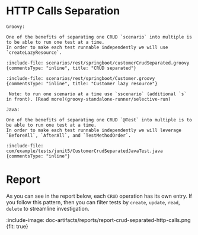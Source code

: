 # HTTP Calls Separation

```tabs
Groovy:

One of the benefits of separating one CRUD `scenario` into multiple is to be able to run one test at a time. 
In order to make each test runnable independently we will use `createLazyResource`.

:include-file: scenarios/rest/springboot/customerCrudSeparated.groovy {commentsType: "inline", title: "CRUD separated"}

:include-file: scenarios/rest/springboot/Customer.groovy {commentsType: "inline", title: "Customer lazy resource"}

 Note: to run one scenario at a time use `sscenario` (additional `s` in front). [Read more](groovy-standalone-runner/selective-run)

Java:

One of the benefits of separating one CRUD `@Test` into multiple is to be able to run one test at a time. 
In order to make each test runnable independently we will leverage `BeforeAll`, `AfterAll`, and `TestMethodOrder`.

:include-file: com/example/tests/junit5/CustomerCrudSeparatedJavaTest.java {commentsType: "inline"}
```

# Report

As you can see in the report below, each `CRUD` operation has its own entry. If you follow this pattern, then you
can filter tests by `create`, `update`, `read`, `delete` to streamline investigation.

:include-image: doc-artifacts/reports/report-crud-separated-http-calls.png {fit: true}
